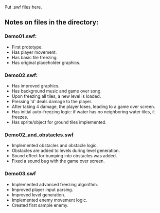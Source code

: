 Put .swf files here.

## Notes on files in the directory:

### Demo01.swf: 
* First prototype. 
* Has player movement.
* Has basic tile freezing.
* Has original placeholder graphics.

### Demo02.swf:
* Has improved graphics.
* Has background music and game over song.
* Upon freezing all tiles, a new level is loaded.
* Pressing 'd' deals damage to the player.
* After taking 4 damage, the player loses, leading to a game over screen.
* Has initial auto-freezing logic: if water has no neighboring water tiles, it freezes.
* Has sprite/object for ground tiles implemented.

### Demo02_and_obstacles.swf
* Implemented obstacles and obstacle logic.
* Obstacles are added to levels during level generation.
* Sound effect for bumping into obstacles was added.
* Fixed a sound bug with the game over screen.

### Demo03.swf
* Implemented advanced freezing algorithm.
* Improved player input parsing.
* Improved level generation.
* Implemented enemy movement logic.
* Created first sample enemy.
